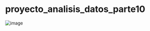 # proyecto_analisis_datos_parte10
![image](https://github.com/harnelp/p_analys_datos_01/assets/45137526/2c90046b-eed6-4905-9c3c-46d80a6958ff)
